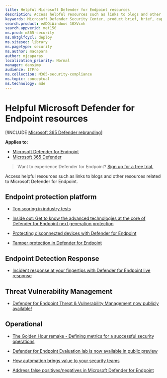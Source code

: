 ```yaml
---
title: Helpful Microsoft Defender for Endpoint resources
description: Access helpful resources such as links to blogs and other resources related to  Microsoft Defender for Endpoint
keywords: Microsoft Defender Security Center, product brief, brief, capabilities, licensing
search.product: eADQiWindows 10XVcnh
search.appverid: met150
ms.prod: m365-security
ms.mktglfcycl: deploy
ms.sitesec: library
ms.pagetype: security
ms.author: macapara
author: mjcaparas
localization_priority: Normal
manager: dansimp
audience: ITPro
ms.collection: M365-security-compliance
ms.topic: conceptual
ms.technology: mde
---
```


# Helpful Microsoft Defender for Endpoint resources

[!INCLUDE [Microsoft 365 Defender rebranding](../../includes/microsoft-defender.md)]


**Applies to:**
- [Microsoft Defender for Endpoint](https://go.microsoft.com/fwlink/p/?linkid=2154037)
- [Microsoft 365 Defender](https://go.microsoft.com/fwlink/?linkid=2118804)

> Want to experience Defender for Endpoint? [Sign up for a free trial.](https://signup.microsoft.com/create-account/signup?products=7f379fee-c4f9-4278-b0a1-e4c8c2fcdf7e&ru=https://aka.ms/MDEp2OpenTrial?ocid=docs-wdatp-exposedapis-abovefoldlink)

Access helpful resources such as links to blogs and other resources related to  Microsoft Defender for Endpoint.

## Endpoint protection platform
- [Top scoring in industry
    tests](/windows/security/threat-protection/intelligence/top-scoring-industry-antivirus-tests)

- [Inside out: Get to know the advanced technologies at the core of Defender for Endpoint next generation protection](https://www.microsoft.com/security/blog/2019/06/24/inside-out-get-to-know-the-advanced-technologies-at-the-core-of-microsoft-defender-atp-next-generation-protection/)

- [Protecting disconnected devices with Defender for Endpoint](https://techcommunity.microsoft.com/t5/Microsoft-Defender-ATP/Protecting-disconnected-devices-with-Microsoft-Defender-ATP/ba-p/500341)

- [Tamper protection in Defender for Endpoint](https://techcommunity.microsoft.com/t5/Microsoft-Defender-ATP/Tamper-protection-in-Microsoft-Defender-ATP/ba-p/389571)

## Endpoint Detection Response

- [Incident response at your fingertips with Defender for Endpoint live response](https://techcommunity.microsoft.com/t5/Microsoft-Defender-ATP/Incident-response-at-your-fingertips-with-Microsoft-Defender-ATP/ba-p/614894)

## Threat Vulnerability Management

- [Defender for Endpoint Threat & Vulnerability Management now publicly available!](https://techcommunity.microsoft.com/t5/Microsoft-Defender-ATP/MDATP-Threat-amp-Vulnerability-Management-now-publicly-available/ba-p/460977)

## Operational

- [The Golden Hour remake - Defining metrics for a successful security operations](https://techcommunity.microsoft.com/t5/Microsoft-Defender-ATP/The-Golden-Hour-remake-Defining-metrics-for-a-successful/ba-p/782014)

- [Defender for Endpoint Evaluation lab is now available in public preview](https://techcommunity.microsoft.com/t5/Microsoft-Defender-ATP/Microsoft-Defender-ATP-Evaluation-lab-is-now-available-in-public/ba-p/770271)

- [How automation brings value to your security teams](https://techcommunity.microsoft.com/t5/Microsoft-Defender-ATP/How-automation-brings-value-to-your-security-teams/ba-p/729297)

- [Address false positives/negatives in Microsoft Defender for Endpoint](defender-endpoint-false-positives-negatives.md)
